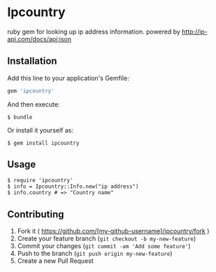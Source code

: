 # Ipcountry

ruby gem for looking up ip address information.
powered by http://ip-api.com/docs/api:json

## Installation

Add this line to your application's Gemfile:

```ruby
gem 'ipcountry'
```

And then execute:

    $ bundle

Or install it yourself as:

    $ gem install ipcountry

## Usage

    $ require 'ipcountry'
    $ info = Ipcountry::Info.new("ip address")
    $ info.country # => "Country name"

## Contributing

1. Fork it ( https://github.com/[my-github-username]/ipcountry/fork )
2. Create your feature branch (`git checkout -b my-new-feature`)
3. Commit your changes (`git commit -am 'Add some feature'`)
4. Push to the branch (`git push origin my-new-feature`)
5. Create a new Pull Request
